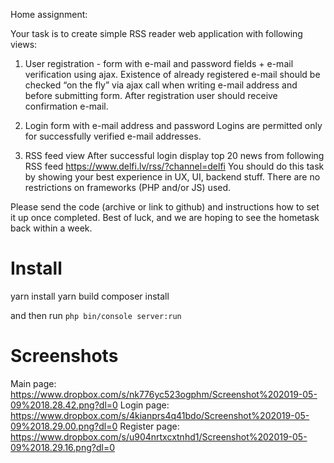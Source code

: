 Home assignment: 

Your task is to create simple RSS reader web application with following views:
 1) User registration - form with e-mail and password fields + e-mail verification using ajax. 
 Existence of already registered e-mail should be checked “on the fly” via ajax call when writing e-mail address and before submitting form. 
 After registration user should receive confirmation e-mail. 
 
 2) Login form with e-mail address and password Logins are permitted only for successfully verified e-mail addresses.
 
 3) RSS feed view After successful login display top 20 news from following RSS feed https://www.delfi.lv/rss/?channel=delfi 
 You should do this task by showing your best experience in UX, UI, backend stuff.
 There are no restrictions on frameworks (PHP and/or JS) used. 
 
Please send the code (archive or link to github) and instructions how to set it up once completed. Best of luck, and we are hoping to see the hometask back within a week.

# Install
yarn install
yarn build
composer install

and then run `php bin/console server:run`

# Screenshots
Main page: https://www.dropbox.com/s/nk776yc523ogphm/Screenshot%202019-05-09%2018.28.42.png?dl=0
Login page: https://www.dropbox.com/s/4kianprs4q41bdo/Screenshot%202019-05-09%2018.29.00.png?dl=0
Register page: https://www.dropbox.com/s/u904nrtxcxtnhd1/Screenshot%202019-05-09%2018.29.16.png?dl=0
